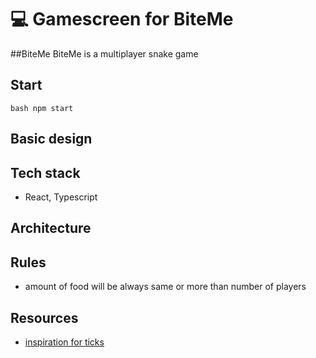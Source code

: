 # 💻 Gamescreen for BiteMe

##BiteMe
BiteMe is a multiplayer snake game

## Start
`bash
npm start
`

## Basic design

## Tech stack
- React, Typescript

## Architecture

## Rules
- amount of food will be always same or more than number of players

## Resources
- [inspiration for ticks](https://bookout.co.il/2020/07/16/cool-snake-with-react-hooks/)
